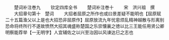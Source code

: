 <!-- { "loadSidebar": true } -->












　　楚词补注巻九
　　钦定四库全书
　　楚词补注巻十
　　宋　洪兴祖　撰
　　大招章句第十　楚词
　　大招者屈原之所作也或曰景差疑不能明也【屈原赋二十五篇渔父以上是也大招恐非屈原作】屈原放流九年忧恖烦乱精神越散与形离别恐命将终所行不遂故愤然大招其魂盛称楚国之乐崇懐襄之徳以比三王能任用贤公卿明察能荐举【一无明字】人宜辅佐之以兴至治因以风谏达巳之志也
